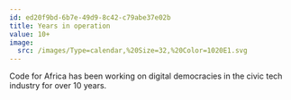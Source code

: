```yaml
---
id: ed20f9bd-6b7e-49d9-8c42-c79abe37e02b
title: Years in operation
value: 10+
image:
  src: /images/Type=calendar,%20Size=32,%20Color=1020E1.svg
---
```


Code for Africa has been working on digital democracies in the civic tech industry for over 10 years.
